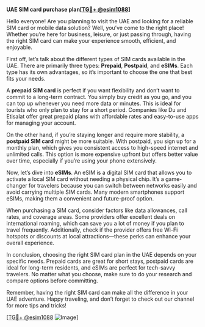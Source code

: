 **UAE SIM card purchase plan[[TG💪+ @esim1088](https://t.me/s/esim1088)]**

Hello everyone! Are you planning to visit the UAE and looking for a reliable SIM card or mobile data solution? Well, you’ve come to the right place! Whether you’re here for business, leisure, or just passing through, having the right SIM card can make your experience smooth, efficient, and enjoyable.

First off, let’s talk about the different types of SIM cards available in the UAE. There are primarily three types: **Prepaid**, **Postpaid**, and **eSIMs**. Each type has its own advantages, so it’s important to choose the one that best fits your needs.

A **prepaid SIM card** is perfect if you want flexibility and don’t want to commit to a long-term contract. You simply buy credit as you go, and you can top up whenever you need more data or minutes. This is ideal for tourists who only plan to stay for a short period. Companies like Du and Etisalat offer great prepaid plans with affordable rates and easy-to-use apps for managing your account.

On the other hand, if you’re staying longer and require more stability, a **postpaid SIM card** might be more suitable. With postpaid, you sign up for a monthly plan, which gives you consistent access to high-speed internet and unlimited calls. This option is more expensive upfront but offers better value over time, especially if you’re using your phone extensively.

Now, let’s dive into **eSIMs**. An eSIM is a digital SIM card that allows you to activate a local SIM card without needing a physical chip. It’s a game-changer for travelers because you can switch between networks easily and avoid carrying multiple SIM cards. Many modern smartphones support eSIMs, making them a convenient and future-proof option.

When purchasing a SIM card, consider factors like data allowances, call rates, and coverage areas. Some providers offer excellent deals on international roaming, which can save you a lot of money if you plan to travel frequently. Additionally, check if the provider offers free Wi-Fi hotspots or discounts at local attractions—these perks can enhance your overall experience.

In conclusion, choosing the right SIM card plan in the UAE depends on your specific needs. Prepaid cards are great for short stays, postpaid cards are ideal for long-term residents, and eSIMs are perfect for tech-savvy travelers. No matter what you choose, make sure to do your research and compare options before committing.

Remember, having the right SIM card can make all the difference in your UAE adventure. Happy traveling, and don’t forget to check out our channel for more tips and tricks!

[[TG💪+ @esim1088](https://t.me/s/esim1088) ![Image](https://i.postimg.cc/Y0z9fWf4/image.png)]